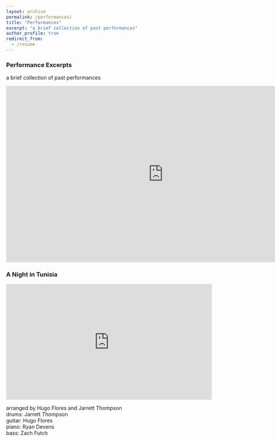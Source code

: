 ```yaml
---
layout: archive
permalink: /performances/
title: "Performances"
excerpt: "a brief collection of past performances"
author_profile: true
redirect_from:
  - /resume
---
```



### Performance Excerpts

a brief collection of past performances

<iframe width="853" height="480" src="https://www.youtube.com/embed/CYiqUs1DgTQ" frameborder="0" allow="accelerometer; autoplay; clipboard-write; encrypted-media; gyroscope; picture-in-picture" allowfullscreen></iframe> 


### A Night in Tunisia 


<iframe width="560" height="315" src="https://www.youtube.com/embed/1CHCJZ3cdZQ" frameborder="0" allow="accelerometer; autoplay; clipboard-write; encrypted-media; gyroscope; picture-in-picture" allowfullscreen></iframe>

arranged by Hugo Flores and Jarrett Thompson  
drums: Jarrett Thompson  
guitar: Hugo Flores  
piano: Ryan Devens  
bass: Zach Futch  


<!-- useful git commands:

git init :::::: create a new repository

git add . :::::: add all the folders and subfolders to the git repository (except for those mentioned in the .gitignore file)

git commit -m  "useful message for when I find a bug" :::::: commit the current changes into the current brach

git push -u origin BRANCH :::::: push the latest commits from your local machine to the remote (github) repository for branch BRANCH

git checkout -b BRANCH :::::: create a new branch called BRANCH

git checkout BRANCH :::::: switch your codebase to an existing branch called BRANCH

git branch -a :::::: view all available branches -->


